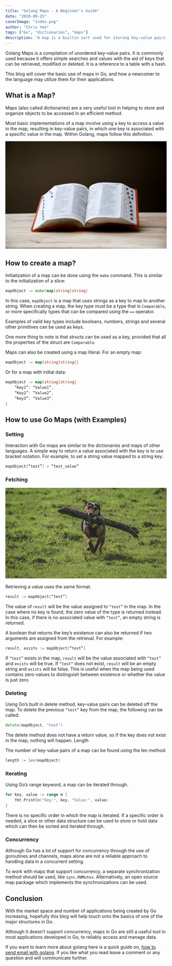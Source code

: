 ```yaml
---
title: "Golang Maps - A Beginner’s Guide"
date: "2020-09-25"
coverImage: "index.png"
author: "Chris Yee"
tags: ["Go", "dictionaries", "maps"]
description: "A map is a builtin sort used for storing key-value pairs. Find out more in this article on how Golang maps work and why to use them."
---
```


Golang Maps is a compilation of unordered key-value pairs. It is commonly used because it offers simple searches and values with the aid of keys that can be retrieved, modified or deleted. It is a reference to a table with a hash.

This blog will cover the basic use of maps in Go, and how a newcomer to the language may utilize them for their applications.

## What is a Map?

Maps (also called dictionaries) are a very useful tool in helping to store and organize objects to be accessed in an efficient method. 

Most basic implementations of a map involve using a key to access a value in the map, resulting in key-value pairs, in which one key is associated with a specific value in the map. Within Golang, maps follow this definition.

![Dictionary](dictionary.jpg)

## How to create a map?

Initialization of a map can be done using the `make` command. This is similar to the initialization of a slice:

```Go
mapObject := make(map[string]string)
```

In this case, `mapObject` is a map that uses strings as a key to map to another string. When creating a map, the key type must be a type that is `Comparable`, or more specifically types that can be compared using the `==` operator.

Examples of valid key types include booleans, numbers, strings and several other primitives can be used as keys. 

One more thing to note is that structs can be used as a key, provided that all the properties of the struct are `Comparable`.

Maps can also be created using a map literal. For an empty map:

```Go
mapObject := map[string]string{}
```

Or for a map with initial data:

```Go
mapObject := map[string]string{
	“Key1”: “Value1”,
	“Key2”: “Value2”,
	“Key3”: “Value3”,
}
```

## How to use Go Maps (with Examples)

### Setting

Interaction with Go maps are similar to the dictionaries and maps of other languages. A simple way to return a value associated with the key is to use bracket notation. For example, to set a string value mapped to a string key:

```Go
mapObject[“test”] = “test_value”
```

### Fetching

![Fetching](fetching.jpg)

Retrieving a value uses the same format.

```Go
result := mapObject[“test”]
```

The value of `result` will be the value assigned to `“test”` in the map. In the case where no key is found, the zero value of the type is returned instead. In this case, if there is no associated value with `“test”`, an empty string is returned.

A boolean that returns the key’s existence can also be returned if two arguments are assigned from the retrieval. For example:

```Go
result, exists := mapObject[“test”]
```

If `“test”` exists in the map, `result` will be the value associated with `“test”` and `exists` will be true. If `“test”` does not exist, `result` will be an empty string and `exists` will be false. This is useful when the map being used contains zero-values to distinguish between existence or whether the value is just zero.

### Deleting

Using Go’s built in delete method, key-value pairs can be deleted off the map. To delete the previous `“test”` key from the map, the following can be called:

```Go
delete(mapObject, "test")
```

The delete method does not have a return value, so if the key does not exist in the map, nothing will happen.
Length

The number of key-value pairs of a map can be found using the len method:

```Go
length := len(mapObject)
```

### Iterating

Using Go’s range keyword, a map can be iterated through.

```Go
for key, value := range m {
    fmt.Println("Key:", key, "Value:", value)
}
```

There is no specific order in which the map is iterated. If a specific order is needed, a slice or other data structure can be used to store or hold data which can then be sorted and iterated through.

### Concurrency

Although Go has a lot of support for concurrency through the use of goroutines and channels, maps alone are not a reliable approach to handling data in a concurrent setting. 

To work with maps that support concurrency, a separate synchronization method should be used, like `sync.RWMutex`. Alternatively, an open source map package which implements the synchronizations can be used.

## Conclusion

With the market space and number of applications being created by Go increasing, hopefully this blog will help touch onto the basics of one of the major structures in Go.

Although it doesn’t support concurrency, maps in Go are still a useful tool in most applications developed in Go, to reliably access and manage data.

If you want to learn more about golang here is a quick guide on, [how to send email with golang](/sending-emails-with-golang/). If you like what you read leave a comment or any question and will communicate further. 
